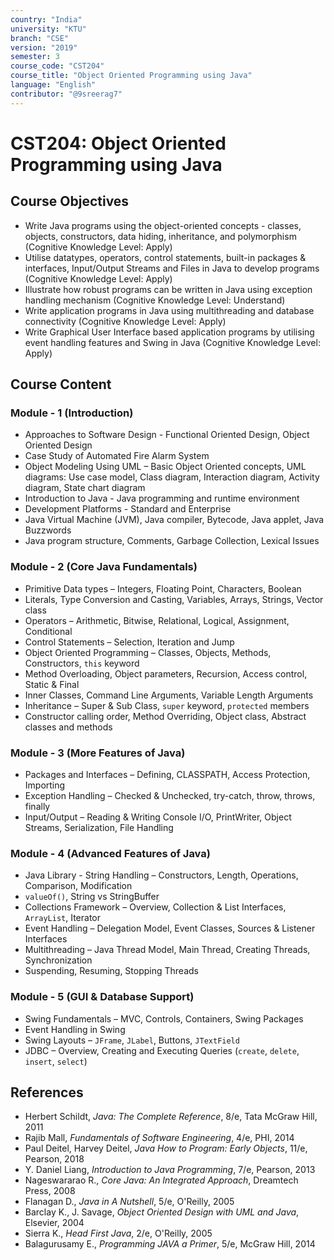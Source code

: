 ```yaml
---
country: "India"
university: "KTU"
branch: "CSE"
version: "2019"
semester: 3
course_code: "CST204"
course_title: "Object Oriented Programming using Java"
language: "English"
contributor: "@9sreerag7"
---
```


# CST204: Object Oriented Programming using Java

## Course Objectives

* Write Java programs using the object-oriented concepts - classes, objects, constructors, data hiding, inheritance, and polymorphism (Cognitive Knowledge Level: Apply)  
* Utilise datatypes, operators, control statements, built-in packages & interfaces, Input/Output Streams and Files in Java to develop programs (Cognitive Knowledge Level: Apply)  
* Illustrate how robust programs can be written in Java using exception handling mechanism (Cognitive Knowledge Level: Understand)  
* Write application programs in Java using multithreading and database connectivity (Cognitive Knowledge Level: Apply)  
* Write Graphical User Interface based application programs by utilising event handling features and Swing in Java (Cognitive Knowledge Level: Apply)  

## Course Content

### Module - 1 (Introduction)
* Approaches to Software Design - Functional Oriented Design, Object Oriented Design  
* Case Study of Automated Fire Alarm System  
* Object Modeling Using UML – Basic Object Oriented concepts, UML diagrams: Use case model, Class diagram, Interaction diagram, Activity diagram, State chart diagram  
* Introduction to Java - Java programming and runtime environment  
* Development Platforms - Standard and Enterprise  
* Java Virtual Machine (JVM), Java compiler, Bytecode, Java applet, Java Buzzwords  
* Java program structure, Comments, Garbage Collection, Lexical Issues  

### Module - 2 (Core Java Fundamentals)
* Primitive Data types – Integers, Floating Point, Characters, Boolean  
* Literals, Type Conversion and Casting, Variables, Arrays, Strings, Vector class  
* Operators – Arithmetic, Bitwise, Relational, Logical, Assignment, Conditional  
* Control Statements – Selection, Iteration and Jump  
* Object Oriented Programming – Classes, Objects, Methods, Constructors, `this` keyword  
* Method Overloading, Object parameters, Recursion, Access control, Static & Final  
* Inner Classes, Command Line Arguments, Variable Length Arguments  
* Inheritance – Super & Sub Class, `super` keyword, `protected` members  
* Constructor calling order, Method Overriding, Object class, Abstract classes and methods  

### Module - 3 (More Features of Java)
* Packages and Interfaces – Defining, CLASSPATH, Access Protection, Importing  
* Exception Handling – Checked & Unchecked, try-catch, throw, throws, finally  
* Input/Output – Reading & Writing Console I/O, PrintWriter, Object Streams, Serialization, File Handling  

### Module - 4 (Advanced Features of Java)
* Java Library - String Handling – Constructors, Length, Operations, Comparison, Modification  
* `valueOf()`, String vs StringBuffer  
* Collections Framework – Overview, Collection & List Interfaces, `ArrayList`, Iterator  
* Event Handling – Delegation Model, Event Classes, Sources & Listener Interfaces  
* Multithreading – Java Thread Model, Main Thread, Creating Threads, Synchronization  
* Suspending, Resuming, Stopping Threads  

### Module - 5 (GUI & Database Support)
* Swing Fundamentals – MVC, Controls, Containers, Swing Packages  
* Event Handling in Swing  
* Swing Layouts – `JFrame`, `JLabel`, Buttons, `JTextField`  
* JDBC – Overview, Creating and Executing Queries (`create`, `delete`, `insert`, `select`)  

## References

* Herbert Schildt, *Java: The Complete Reference*, 8/e, Tata McGraw Hill, 2011  
* Rajib Mall, *Fundamentals of Software Engineering*, 4/e, PHI, 2014  
* Paul Deitel, Harvey Deitel, *Java How to Program: Early Objects*, 11/e, Pearson, 2018  
* Y. Daniel Liang, *Introduction to Java Programming*, 7/e, Pearson, 2013  
* Nageswararao R., *Core Java: An Integrated Approach*, Dreamtech Press, 2008  
* Flanagan D., *Java in A Nutshell*, 5/e, O'Reilly, 2005  
* Barclay K., J. Savage, *Object Oriented Design with UML and Java*, Elsevier, 2004  
* Sierra K., *Head First Java*, 2/e, O'Reilly, 2005  
* Balagurusamy E., *Programming JAVA a Primer*, 5/e, McGraw Hill, 2014  
